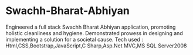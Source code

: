 # Swachh-Bharat-Abhiyan
Engineered a full stack Swachh Bharat Abhiyan application, promoting holistic cleanliness and hygiene. Demonstrated prowess in designing and implementing a solution for a societal cause. Tech used : Html,CSS,Bootstrap,JavaScript,C Sharp,Asp.Net MVC,MS SQL Server2008 

